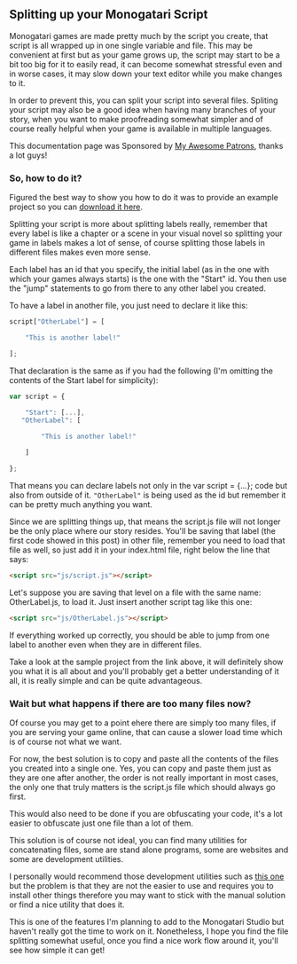 ## Splitting up your Monogatari Script

Monogatari games are made pretty much by the script you create, that script is all wrapped up in one single variable and file. This may be convenient at first but as your game grows up, the script may start to be a bit too big for it to easily read, it can become somewhat stressful even and in worse cases, it may slow down your text editor while you make changes to it.


In order to prevent this, you can split your script into several files. Spliting your script may also be a good idea when having many branches of your story, when you want to make proofreading somewhat simpler and of course really helpful when your game is available in multiple languages.

This documentation page was Sponsored by [My Awesome Patrons](https://www.patreon.com/Hyuchia), thanks a lot guys!


### So, how to do it?

Figured the best way to show you how to do it was to provide an example project so you can [download it here](https://web.tresorit.com/l#bodWbeyU-QOWNb7Iuo3XZQ). 


Splitting your script is more about splitting labels really, remember that every label is like a chapter or a scene in your visual novel so splitting your game in labels makes a lot of sense, of course splitting those labels in different files makes even more sense. 


Each label has an id that you specify, the initial label (as in the one with which your games always starts) is the one with the "Start" id. You then use the "jump" statements to go from there to any other label you created.


To have a label in another file, you just need to declare it like this:



```javascript
script["OtherLabel"] = [

    "This is another label!"

];

```


That declaration is the same as if you had the following (I'm omitting the contents of the Start label for simplicity):


```javascript
var script = {

    "Start": [...],
   "OtherLabel": [

        "This is another label!"     

    ]

};

```


That means you can declare labels not only in the var script = {...}; code but also from outside of it. `"OtherLabel"` is being used as the id but remember it can be pretty much anything you want.  


Since we are splitting things up, that means the script.js file will not longer be the only place where our story resides. You'll be saving that label (the first code showed in this post) in other file, remember you need to load that file as well, so just add it in your index.html file, right below the line that says:

```html
<script src="js/script.js"></script>
```

Let's suppose you are saving that level on a file with the same name: OtherLabel.js, to load it. Just insert another script tag like this one: 

```html
<script src="js/OtherLabel.js"></script>
```

If everything worked up correctly, you should be able to jump from one label to another even when they are in different files.


Take a look at the sample project from the link above, it will definitely show you what it is all about and you'll probably get a better understanding of it all, it is really simple and can be quite advantageous.


### Wait but what happens if there are too many files now?

Of course you may get to a point ehere there are simply too many files, if you are serving your game online, that can cause a slower load time which is of course not what we want.


For now, the best solution is to copy and paste all the contents of the files you created into a single one. Yes, you can copy and paste them just as they are one after another, the order is not really important in most cases, the only one that truly matters is the script.js file which should always go first.


This would also need to be done if you are obfuscating your code, it's a lot easier to obfuscate just one file than a lot of them.


This solution is of course not ideal, you can find many utilities for concatenating files, some are stand alone programs, some are websites and some are development utilities.


I personally would recommend those development utilities such as [this one](https://www.npmjs.com/package/gulp-concat/) but the problem is that they are not the easier to use and requires you to install other things therefore you may want to stick with the manual solution or find a nice utility that does it.

This is one of the features I'm planning to add to the Monogatari Studio but haven't really got the time to work on it. Nonetheless, I hope you find the file splitting somewhat useful, once you find a nice work flow around it, you'll see how simple it can get!
